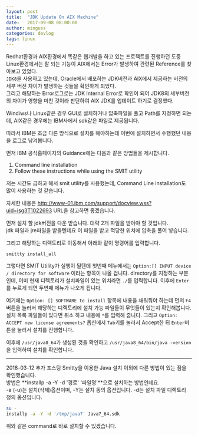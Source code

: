 ```yaml
---
layout: post
title:  "JDK Update On AIX Machine"
date:   2017-09-08 08:00:00
author: minguss
categories: devlog
tags: linux
---
```


Redhat환경과 AIX환경에서 똑같은 웹개발을 하고 있는 프로젝트를 진행하던 도중 Linux환경에서는 잘 되는 기능이 AIX에서는 Error가 발생하여 관련된 Reference를 찾아보고 있었다.  
`JDK8`을 사용하고 있는데, Oracle에서 배포하는 JDK버전과 AIX에서 제공하는 버전의 세부 버전 차이가 발생하는 것들을 확인하게 되었다.  
그리고 해당하는 Error로그로는 JDK Internal Error로 확인이 되어 JDK8의 세부버전의 차이가 영향을 미친 것이라 판단하여 AIX JDK를 업데이트 하기로 결정했다.


Windiws나 Linux같은 경우 GUI로 설치하거나 압축파일을 풀고 Path를 지정하면 되는데, AIX같은 경우에는 IBM사에서 sdk같은 파일로 제공됩니다.

따라서 IBM은 조금 다른 방식으로 설치를 해야하는데 이번에 설치하면서 수행했던 내용을 로그로 남겨봅니다.

먼저 IBM 공식홈페이지의 Guidance에는 다음과 같은 방법들을 제시합니다.  
1. Command line installation
2. Follow these instructions while using the SMIT utility  

저는 시간도 급하고 해서 smit utility를 사용했는데, Command Line installation도 많이 사용하는 것 같습니다.

자세한 내용은 http://www-01.ibm.com/support/docview.wss?uid=isg3T1022693 URL을 참고하면 좋겠습니다.

먼저 설치 할 jdk버전을 다운 받습니다. 대략 2개 파일을 받아야 할 것입니다.  
jdk 파일과 jre파일을 받을텐데요 이 파일을 받고 적당한 위치에 압축을 풀어 넣습니다.

그리고 해당하는 디렉토리로 이동해서 아래와 같이 명령어를 입력합니다.

``` ksh
smittty install_all
```

그렇다면 SMIT Utility가 실행이 될텐데 첫번째 메뉴에서는 `Option:[] INPUT device / directory for software` 이라는 항목이 나올 겁니다. directory를 지정하는 부분인데, 이미 현재 디렉토리가 설치파일이 있는 위치라면 `./`를 입력합니다. 이후에 `Enter`를 누르게 되면 두번째 메뉴가 나오게 됩니다.

여기에는 `Option: [] SOFTWARE to install` 항목에 내용을 채워줘야 하는데 먼저 `F4`버튼을 눌러서 해당하는 디렉토리에 설치 가능 파일들이 무엇들이 있는지 확인해봅니다. 설치 목록 파일들이 있다면 취소 하고 내용에 `*`를 입력해 줍니다. 그리고 `Option: ACCEPT new license agreements?` 옵션에서 `Tab`키를 눌러서 Accept한 뒤 `Enter`버튼을 눌러서 설치를 진행합니다.

이후에 `/usr/java8_64`가 생성된 것을 확인하고 `/usr/java8_64/bin/java -version`을 입력하여 설치를 확인합니다.

----
2018-03-12 추가 포스팅
Smitty을 이용한 Java 설치 이외에 다른 방법이 있는 점을 확인했습니다.  
방법은 **installp -a -Y -d '경로' '파일명'**으로 설치하는 방법인데요.  
-a (-u)는 설치(삭제)옵션이며, -Y는 설치 동의 옵션입니다. -d는 설치 파일 디렉토리 정의 옵션입니다.  
``` bash
su -
installp -a -Y -d '/tmp/java7' Java7_64.sdk
```
위와 같은 command로 바로 설치할 수 있겠습니다.